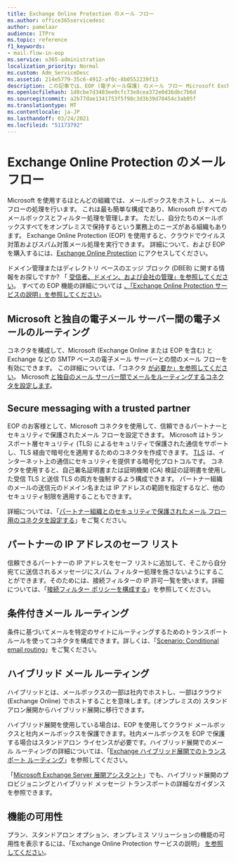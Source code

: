 ```yaml
---
title: Exchange Online Protection のメール フロー
ms.author: office365servicedesc
author: pamelaar
audience: ITPro
ms.topic: reference
f1_keywords:
- mail-flow-in-eop
ms.service: o365-administration
localization_priority: Normal
ms.custom: Adm_ServiceDesc
ms.assetid: 214e5779-35c6-4912-af0c-8b0552239f13
description: この記事では、EOP (電子メール保護) のメール フロー Microsoft Exchange Onlineを参照してください。
ms.openlocfilehash: 1d8cbe7d3483ee0cfc73e8cea372e0d36dbc7b6d
ms.sourcegitcommit: a2b77dae1341753f5f98c3d3b39d70454c3ab05f
ms.translationtype: MT
ms.contentlocale: ja-JP
ms.lasthandoff: 03/24/2021
ms.locfileid: "51173792"
---
```

# <a name="mail-flow-in-exchange-online-protection"></a>Exchange Online Protection のメール フロー

Microsoft を使用するほとんどの組織では、メールボックスをホストし、メール フローの処理を行います。 これは最も簡単な構成であり、Microsoft がすべてのメールボックスとフィルター処理を管理します。 ただし、自分たちのメールボックスすべてをオンプレミスで保持するという業務上のニーズがある組織もあります。 Exchange Online Protection (EOP) を使用すると、クラウドでウイルス対策およびスパム対策メール処理を実行できます。 詳細について、および EOP を購入するには、[Exchange Online Protection](https://products.office.com/exchange/exchange-email-security-spam-protection) にアクセスしてください。
  
ドメイン管理またはディレクトリ ベースのエッジ ブロック (DBEB) に関する情報をお探しですか? 「 [受信者、ドメイン、および会社の管理」を参照してください](recipient-domain-and-company-management.md)。 すべての EOP 機能の詳細については [、「Exchange Online Protection サービスの説明」を参照してください](exchange-online-protection-service-description.md)。
  
## <a name="routing-email-between-microsoft-and-your-own-email-servers"></a>Microsoft と独自の電子メール サーバー間の電子メールのルーティング

コネクタを構成して、Microsoft (Exchange Online または EOP を含む) と Exchange などの SMTP ベースの電子メール サーバーとの間のメール フローを有効にできます。 この詳細については、「コネクタ [が必要か」を参照してください](/exchange/mail-flow-best-practices/use-connectors-to-configure-mail-flow/do-i-need-to-create-a-connector)。 Microsoft [と独自のメール サーバー間でメールをルーティングするコネクタを設定します](/exchange/mail-flow-best-practices/use-connectors-to-configure-mail-flow/set-up-connectors-to-route-mail)。
  
## <a name="secure-messaging-with-a-trusted-partner"></a>Secure messaging with a trusted partner

EOP のお客様として、Microsoft コネクタを使用して、信頼できるパートナーとセキュリティで保護されたメール フローを設定できます。 Microsoft はトランスポート層セキュリティ (TLS) によるセキュリティで保護された通信をサポートし、TLS 経由で暗号化を適用するためのコネクタを作成できます。 [TLS](/microsoft-365/compliance/exchange-online-uses-tls-to-secure-email-connections) は、インターネット上の通信にセキュリティを提供する暗号化プロトコルです。 コネクタを使用すると、自己署名証明書または証明機関 (CA) 検証の証明書を使用した受信 TLS と送信 TLS の両方を強制するよう構成できます。 パートナー組織のメールの送信元のドメイン名または IP アドレスの範囲を指定するなど、他のセキュリティ制限を適用することもできます。 
  
詳細については、「[パートナー組織とのセキュリティで保護されたメール フロー用のコネクタを設定する](/exchange/mail-flow-best-practices/use-connectors-to-configure-mail-flow/set-up-connectors-for-secure-mail-flow-with-a-partner)」をご覧ください。
  
## <a name="safe-listing-a-partners-ip-address"></a>パートナーの IP アドレスのセーフ リスト

信頼できるパートナーの IP アドレスをセーフ リストに追加して、そこから自分宛てに送信されるメッセージにスパム フィルター処理を施さないようにすることができます。そのためには、接続フィルターの IP 許可一覧を使います。詳細については、「[接続フィルター ポリシーを構成する](/microsoft-365/security/office-365-security/configure-the-connection-filter-policy)」を参照してください。
  
## <a name="conditional-mail-routing"></a>条件付きメール ルーティング

条件に基づいてメールを特定のサイトにルーティングするためのトランスポート ルールを使ってコネクタを構成できます。詳しくは、「[Scenario: Conditional email routing](/exchange/mail-flow-best-practices/use-connectors-to-configure-mail-flow/conditional-mail-routing)」をご覧ください。
  
## <a name="hybrid-mail-routing"></a>ハイブリッド メール ルーティング

ハイブリッドとは、メールボックスの一部は社内でホストし、一部はクラウド (Exchange Online) でホストすることを意味します。(オンプレミスの) スタンドアロン展開からハイブリッド展開に移行できます。
  
ハイブリッド展開を使用している場合は、EOP を使用してクラウド メールボックスと社内メールボックスを保護できます。社内メールボックスを EOP で保護する場合はスタンドアロン ライセンスが必要です。ハイブリッド展開でのメール ルーティングの詳細については、「[Exchange ハイブリッド展開でのトランスポート ルーティング](/exchange/transport-routing)」を参照してください。
  
「[Microsoft Exchange Server 展開アシスタント](/exchange/exchange-deployment-assistant)」でも、ハイブリッド展開のプロビジョニングとハイブリッド メッセージ トランスポートの詳細なガイダンスを参照できます。 
  
## <a name="feature-availability"></a>機能の可用性

プラン、スタンドアロン オプション、オンプレミス ソリューションの機能の可用性を表示するには、「Exchange Online Protection サービスの説明」 [を参照してください](exchange-online-protection-service-description.md)。